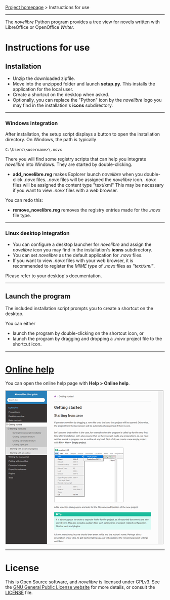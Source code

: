 [Project homepage](../) > Instructions for use

--- 

The *novelibre* Python program provides a tree view for novels written with LibreOffice or OpenOffice *Writer*.

# Instructions for use


## Installation

- Unzip the downloaded zipfile.
- Move into the unzipped folder and launch **setup.py**. This installs the application for the local user.
- Create a shortcut on the desktop when asked.
- Optionally, you can replace the "Python" icon by the *novelibre* logo you may find in the installation's **icons** subdirectory.

---

### Windows integration

After installation, the setup script displays a button to open the installation directory. On Windows, the path is typically

`C:\Users\<username>\.novx`

There you will find some registry scripts that can help you integrate *novelibre* into Windows. They are started by double-clicking.

- **add_novelibre.reg** makes Explorer launch *novelibre* when you double-click *.novx* files. *.novx* files will be assigned the *novelibre* icon. *.novx* files will be assigned the content type "text/xml" This may be necessary if you want to view *.novx* files with a web browser. 

You can redo this:

- **remove_novelibre.reg** removes the registry entries made for the *.novx* file type. 

--- 

### Linux desktop integration

- You can configure a desktop launcher for *novelibre* and assign the *novelibre* icon you may find in the installation's **icons** subdirectory.
- You can set *novelibre* as the default application for *.novx* files.
- If you want to view *.novx* files with your web browser, it is recommended to register the *MIME type* of *.novx* files as *"text/xml"*.

Please refer to your desktop's documentation. 

---

## Launch the program

The included installation script prompts you to create a shortcut on the desktop. 

You can either

- launch the program by double-clicking on the shortcut icon, or
- launch the program by dragging and dropping a *.novx* project file to the shortcut icon.


--- 

# [Online help](https://peter88213.github.io/nvhelp-en/index.html)


You can open the online help page with **Help > Online help**.

![Online help screenshot](Screenshots/help01.png)

--- 

# License

This is Open Source software, and *novelibre* is licensed under GPLv3. See the
[GNU General Public License website](https://www.gnu.org/licenses/gpl-3.0.en.html) for more
details, or consult the [LICENSE](https://github.com/peter88213/novelibre/blob/main/LICENSE) file.

